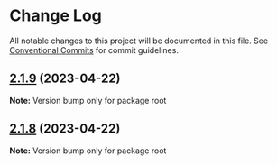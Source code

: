 # Change Log

All notable changes to this project will be documented in this file.
See [Conventional Commits](https://conventionalcommits.org) for commit guidelines.

## [2.1.9](https://github.com/unform/unform/compare/v2.1.8...v2.1.9) (2023-04-22)

**Note:** Version bump only for package root





## [2.1.8](https://github.com/unform/unform/compare/v2.1.7-next.0...v2.1.8) (2023-04-22)

**Note:** Version bump only for package root

